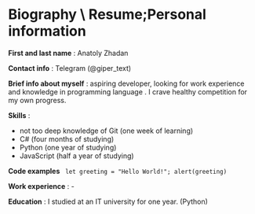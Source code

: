# Biography \ Resume;Personal information

**First and last name** : Anatoly  Zhadan

**Contact info** : Telegram (@giper_text)

**Brief info about myself** : aspiring developer, looking for work experience and knowledge in programming language .
I crave healthy competition for my own progress. 

**Skills** : 
* not too deep knowledge of Git (one week of learning)
* C# (four months of studying)
* Python (one year of studying) 
* JavaScript (half a year of studying)

**Code examples** ``` let greeting = "Hello World!";
                          alert(greeting)```

**Work experience** : -

**Education** : I studied at an IT university for one year. (Python)



